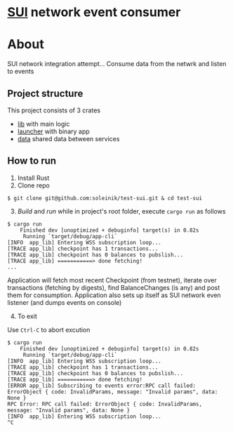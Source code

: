 # [SUI](https://suiexplorer.com/?network=testnet) network event consumer


# About
SUI network integration attempt... Consume data from the netwrk and listen to events  


## Project structure
This project consists of 3 crates
- [lib](./app-lib/) with main logic
- [launcher](./app-cli/) with binary app
- [data](./app-data/) shared data between services


## How to run

1. Install Rust
2. Clone repo

```
$ git clone git@github.com:soleinik/test-sui.git & cd test-sui

```
3. _Build_ and _run_ while in project's root folder, execute `cargo run` as follows

```
$ cargo run
    Finished dev [unoptimized + debuginfo] target(s) in 0.82s
     Running `target/debug/app-cli`
[INFO  app_lib] Entering WSS subscription loop...
[TRACE app_lib] checkpoint has 1 transactions...
[TRACE app_lib] checkpoint has 0 balances to pubslish...
[TRACE app_lib] ===========> done fetching!
...
```

Application will fetch most recent Checkpoint (from testnet), iterate over transactions (fetching by digests), find BalanceChanges (is any) and post them for consumption. Application also sets up itself as SUI network even listener (and dumps events on console)

4. To exit

Use `Ctrl-C` to abort excution

```
$ cargo run
    Finished dev [unoptimized + debuginfo] target(s) in 0.82s
     Running `target/debug/app-cli`
[INFO  app_lib] Entering WSS subscription loop...
[TRACE app_lib] checkpoint has 1 transactions...
[TRACE app_lib] checkpoint has 0 balances to pubslish...
[TRACE app_lib] ===========> done fetching!
[ERROR app_lib] Subscribing to events error:RPC call failed: ErrorObject { code: InvalidParams, message: "Invalid params", data: None }
RPC Error: RPC call failed: ErrorObject { code: InvalidParams, message: "Invalid params", data: None }
[INFO  app_lib] Entering WSS subscription loop...
^C
```